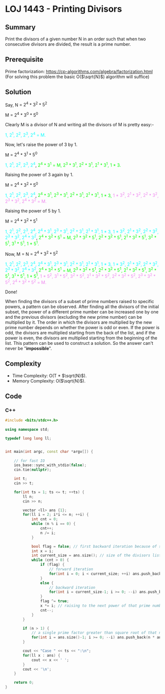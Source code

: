 # LOJ 1443 - Printing Divisors

## Summary
Print the divisors of a given number N in an order such that when two consecutive divisors are divided, the result is a prime number.

## Prerequisite
Prime factorization: https://cp-algorithms.com/algebra/factorization.html
(For solving this problem the basic O($\sqrt{N}$) algorithm will suffice)

## Solution
Say, N = $2^4$ * $3^2$ * $5^2$

M = $2^4$ * $3^0$ * $5^0$

Clearly M is a divisor of N and writing all the divisors of M is pretty easy:-

<span style="color:aqua">1, $2^1$, $2^2$, $2^3$, $2^4$ = M. </span>

Now, let's raise the power of 3 by 1.

M = $2^4$ * $3^1$ * $5^0$

<span style="color:aqua"> 1, $2^1$, $2^2$, $2^3$, $2^4$</span>, <span style="color:lime">$2^4$ * $3^1$ = M, $2^3$ * $3^1$, $2^2$ * $3^1$, $2^1$ * $3^1$, 1 * 3.</span>

Raising the power of 3 again by 1.

M = $2^4$ * $3^2$ * $5^0$

<span style="color:aqua"> 1, $2^1$, $2^2$, $2^3$, $2^4$</span>, <span style="color:lime">$2^4$ * $3^1$, $2^3$ * $3^1$, $2^2$ * $3^1$, $2^1$ * $3^1$, 1 * 3,</span> <span style="color:violet">1 * $3^2$, $2^1$ * $3^2$, $2^2$ * $3^2$, $2^3$ * $3^2$, $2^4$ * $3^2$ = M.</span>

Raising the power of 5 by 1.

M = $2^4$ * $3^2$ * $5^1$

<span style="color:aqua"> 1, $2^1$, $2^2$, $2^3$, $2^4$, $2^4$ * $3^1$, $2^3$ * $3^1$, $2^2$ * $3^1$, $2^1$ * $3^1$, 1 * 3, 1 * $3^2$, $2^1$ * $3^2$, $2^2$ * $3^2$, $2^3$ * $3^2$, $2^4$ * $3^2$</span>, <span style="color:lime"> $2^4$ * $3^2$ * $5^1$ = M, $2^3$ * $3^2$ * $5^1$, $2^2$ * $3^2$ * $5^1$, $2^1$ * $3^2$ * $5^1$, $3^2$ * $5^1$, $3^1$ * $5^1$, 1 * $5^1$.</span>

Now, M = N = $2^4$ * $3^2$ * $5^2$

<span style="color:aqua"> 1, $2^1$, $2^2$, $2^3$, $2^4$, $2^4$ * $3^1$, $2^3$ * $3^1$, $2^2$ * $3^1$, $2^1$ * $3^1$, 1 * 3, 1 * $3^2$, $2^1$ * $3^2$, $2^2$ * $3^2$, $2^3$ * $3^2$, $2^4$ * $3^2$</span>, <span style="color:lime"> $2^4$ * $3^2$ * $5^1$ = M, $2^3$ * $3^2$ * $5^1$, $2^2$ * $3^2$ * $5^1$, $2^1$ * $3^2$ * $5^1$, $3^2$ * $5^1$, $3^1$ * $5^1$, 1 * $5^1$,</span> <span style="color:violet"> 1 * $5^2$, $3^1$ * $5^2$, $3^2$ * $5^2$, $2^1$ * $3^2$ * $5^2$, $2^2$ * $3^2$ * $5^2$, $2^3$ * $3^2$ * $5^2$, $2^4$ * $3^2$ * $5^2$ = M.</span>

Done!

When finding the divisors of a subset of prime numbers raised to specific powers, a pattern can be observed. After finding all the divisors of the initial subset, the power of a different prime number can be increased one by one and the previous divisors (excluding the new prime number) can be multiplied by it. The order in which the divisors are multiplied by the new prime number depends on whether the power is odd or even. If the power is odd, the divisors are multiplied starting from the back of the list, and if the power is even, the divisors are multiplied starting from the beginning of the list. This pattern can be used to construct a solution. So the answer can't never be "**impossible**".

## Complexity
- Time Complexity: O(T * $\sqrt{N}$).
- Memory Complexity: O($\sqrt{N}$).

## Code

### C++

```cpp
#include <bits/stdc++.h>
 
using namespace std;

typedef long long ll;


int main(int argc, const char *argv[]) {
     
    // for fast IO
    ios_base::sync_with_stdio(false);
    cin.tie(nullptr);

    int t;
    cin >> t;

    for(int ts = 1; ts <= t; ++ts) {
        ll n;
        cin >> n;

        vector <ll> ans {1};
        for(ll i = 2; i*i <= n; ++i) {
            int cnt = 0;
            while (n % i == 0) {
                cnt++;
                n /= i;
            }

            bool flag = false; // first backward iteration because of satisfying the contraint. For first prime number it doesn't matter.
            int x = i;
            int current_size = ans.size(); // size of the divisors list not containing the prime number i
            while (cnt > 0) {
                if (flag) {
                    // forward iteration
                    for(int i = 0; i < current_size; ++i) ans.push_back(ans[i] * x);
                }
                else {
                    // backward iteration
                    for(int i = current_size-1; i >= 0; --i) ans.push_back(ans[i] * x);
                }
                flag ^= true;
                x *= i; // raising to the next power of that prime number
                cnt--;
            }
        }

        if (n > 1) {
            // a single prime factor greater than square root of that number
            for(int i = ans.size()-1; i >= 0; --i) ans.push_back(n * ans[i]);
        }

        cout << "Case " << ts << ":\n";
        for(ll x : ans) {
            cout << x << ' ';
        }
        cout << '\n';
    }

    return 0;
} 
```
